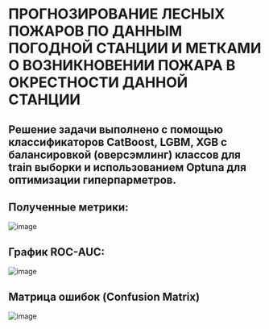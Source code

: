# ПРОГНОЗИРОВАНИЕ ЛЕСНЫХ ПОЖАРОВ ПО ДАННЫМ ПОГОДНОЙ СТАНЦИИ И МЕТКАМИ О ВОЗНИКНОВЕНИИ ПОЖАРА В ОКРЕСТНОСТИ ДАННОЙ СТАНЦИИ

## Решение задачи выполнено с помощью классификаторов CatBoost, LGBM, XGB c балансировкой (оверсэмлинг) классов для train выборки и использованием Optuna для оптимизации гиперпарметров.

## Полученные метрики:
![image](https://github.com/GorshkovAndrey/Forest_fires/assets/130226207/12fb6059-4a07-4f41-acf1-9307adce94ab)

## График ROC-AUC:
![image](https://github.com/GorshkovAndrey/Forest_fires/assets/130226207/9cdc18b9-b919-4fd0-bd60-93606a6d361e)

## Матрица ошибок (Confusion Matrix)
![image](https://github.com/GorshkovAndrey/Forest_fires/assets/130226207/fa1448a4-f837-423f-9881-49b4b5bc66a7)

